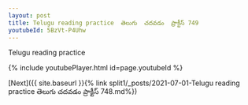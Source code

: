 ```yaml
---
layout: post
title: Telugu reading practice  తెలుగు  చదవడం  ప్రాక్టీస్ 749
youtubeId: 5BzVt-P4Uhw
---
```

 
 
Telugu reading practice
 
 
 
 
 


{% include youtubePlayer.html id=page.youtubeId %}
 
[Next]({{ site.baseurl }}{% link  split1/_posts/2021-07-01-Telugu reading practice  తెలుగు  చదవడం  ప్రాక్టీస్ 748.md%})
 
